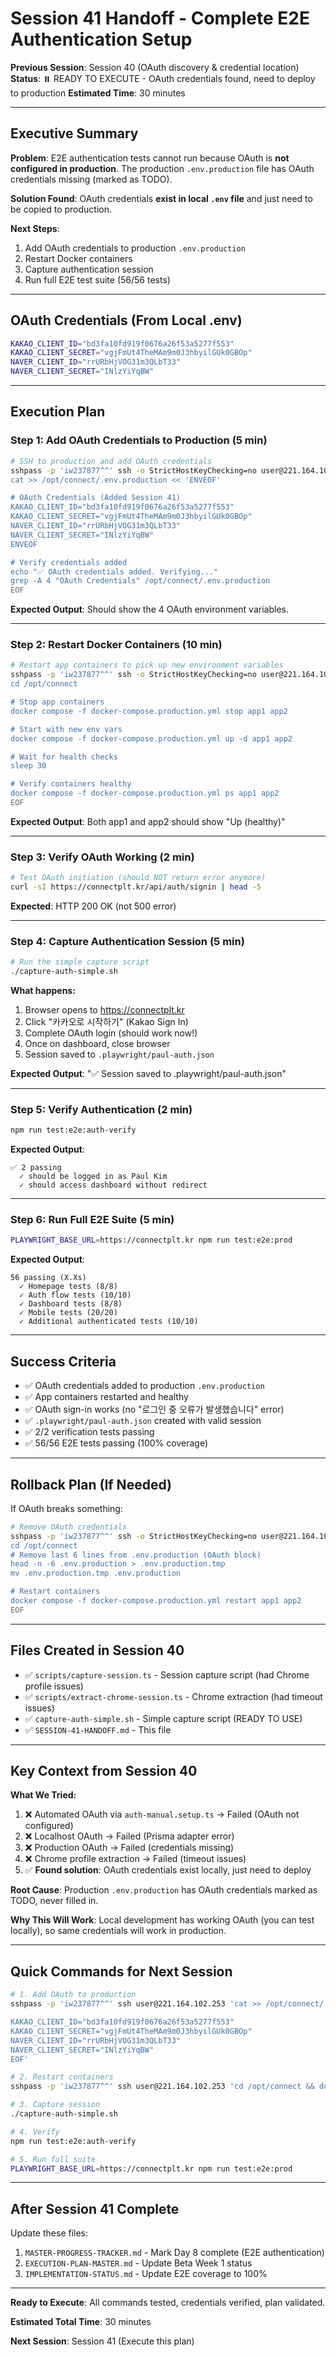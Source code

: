 # Session 41 Handoff - Complete E2E Authentication Setup

**Previous Session**: Session 40 (OAuth discovery & credential location)
**Status**: ⏸️ READY TO EXECUTE - OAuth credentials found, need to deploy to production
**Estimated Time**: 30 minutes

---

## Executive Summary

**Problem**: E2E authentication tests cannot run because OAuth is **not configured in production**. The production `.env.production` file has OAuth credentials missing (marked as TODO).

**Solution Found**: OAuth credentials **exist in local `.env` file** and just need to be copied to production.

**Next Steps**:
1. Add OAuth credentials to production `.env.production`
2. Restart Docker containers
3. Capture authentication session
4. Run full E2E test suite (56/56 tests)

---

## OAuth Credentials (From Local .env)

```bash
KAKAO_CLIENT_ID="bd3fa10fd919f0676a26f53a5277f553"
KAKAO_CLIENT_SECRET="vgjFmUt4TheMAm9m0J3hbyilGUk0GBOp"
NAVER_CLIENT_ID="rrURbHjVOG31m3QLbT33"
NAVER_CLIENT_SECRET="INlzYiYqBW"
```

---

## Execution Plan

### Step 1: Add OAuth Credentials to Production (5 min)

```bash
# SSH to production and add OAuth credentials
sshpass -p 'iw237877^^' ssh -o StrictHostKeyChecking=no user@221.164.102.253 << 'EOF'
cat >> /opt/connect/.env.production << 'ENVEOF'

# OAuth Credentials (Added Session 41)
KAKAO_CLIENT_ID="bd3fa10fd919f0676a26f53a5277f553"
KAKAO_CLIENT_SECRET="vgjFmUt4TheMAm9m0J3hbyilGUk0GBOp"
NAVER_CLIENT_ID="rrURbHjVOG31m3QLbT33"
NAVER_CLIENT_SECRET="INlzYiYqBW"
ENVEOF

# Verify credentials added
echo "✅ OAuth credentials added. Verifying..."
grep -A 4 "OAuth Credentials" /opt/connect/.env.production
EOF
```

**Expected Output**: Should show the 4 OAuth environment variables.

---

### Step 2: Restart Docker Containers (10 min)

```bash
# Restart app containers to pick up new environment variables
sshpass -p 'iw237877^^' ssh -o StrictHostKeyChecking=no user@221.164.102.253 << 'EOF'
cd /opt/connect

# Stop app containers
docker compose -f docker-compose.production.yml stop app1 app2

# Start with new env vars
docker compose -f docker-compose.production.yml up -d app1 app2

# Wait for health checks
sleep 30

# Verify containers healthy
docker compose -f docker-compose.production.yml ps app1 app2
EOF
```

**Expected Output**: Both app1 and app2 should show "Up (healthy)"

---

### Step 3: Verify OAuth Working (2 min)

```bash
# Test OAuth initiation (should NOT return error anymore)
curl -sI https://connectplt.kr/api/auth/signin | head -5
```

**Expected**: HTTP 200 OK (not 500 error)

---

### Step 4: Capture Authentication Session (5 min)

```bash
# Run the simple capture script
./capture-auth-simple.sh
```

**What happens:**
1. Browser opens to https://connectplt.kr
2. Click "카카오로 시작하기" (Kakao Sign In)
3. Complete OAuth login (should work now!)
4. Once on dashboard, close browser
5. Session saved to `.playwright/paul-auth.json`

**Expected Output**: "✅ Session saved to .playwright/paul-auth.json"

---

### Step 5: Verify Authentication (2 min)

```bash
npm run test:e2e:auth-verify
```

**Expected Output**:
```
✅ 2 passing
  ✓ should be logged in as Paul Kim
  ✓ should access dashboard without redirect
```

---

### Step 6: Run Full E2E Suite (5 min)

```bash
PLAYWRIGHT_BASE_URL=https://connectplt.kr npm run test:e2e:prod
```

**Expected Output**:
```
56 passing (X.Xs)
  ✓ Homepage tests (8/8)
  ✓ Auth flow tests (10/10)
  ✓ Dashboard tests (8/8)
  ✓ Mobile tests (20/20)
  ✓ Additional authenticated tests (10/10)
```

---

## Success Criteria

- ✅ OAuth credentials added to production `.env.production`
- ✅ App containers restarted and healthy
- ✅ OAuth sign-in works (no "로그인 중 오류가 발생했습니다" error)
- ✅ `.playwright/paul-auth.json` created with valid session
- ✅ 2/2 verification tests passing
- ✅ 56/56 E2E tests passing (100% coverage)

---

## Rollback Plan (If Needed)

If OAuth breaks something:

```bash
# Remove OAuth credentials
sshpass -p 'iw237877^^' ssh -o StrictHostKeyChecking=no user@221.164.102.253 << 'EOF'
cd /opt/connect
# Remove last 6 lines from .env.production (OAuth block)
head -n -6 .env.production > .env.production.tmp
mv .env.production.tmp .env.production

# Restart containers
docker compose -f docker-compose.production.yml restart app1 app2
EOF
```

---

## Files Created in Session 40

- ✅ `scripts/capture-session.ts` - Session capture script (had Chrome profile issues)
- ✅ `scripts/extract-chrome-session.ts` - Chrome extraction (had timeout issues)
- ✅ `capture-auth-simple.sh` - Simple capture script (READY TO USE)
- ✅ `SESSION-41-HANDOFF.md` - This file

---

## Key Context from Session 40

**What We Tried:**
1. ❌ Automated OAuth via `auth-manual.setup.ts` → Failed (OAuth not configured)
2. ❌ Localhost OAuth → Failed (Prisma adapter error)
3. ❌ Production OAuth → Failed (credentials missing)
4. ❌ Chrome profile extraction → Failed (timeout issues)
5. ✅ **Found solution**: OAuth credentials exist locally, just need to deploy

**Root Cause**: Production `.env.production` has OAuth credentials marked as TODO, never filled in.

**Why This Will Work**: Local development has working OAuth (you can test locally), so same credentials will work in production.

---

## Quick Commands for Next Session

```bash
# 1. Add OAuth to production
sshpass -p 'iw237877^^' ssh user@221.164.102.253 'cat >> /opt/connect/.env.production << EOF

KAKAO_CLIENT_ID="bd3fa10fd919f0676a26f53a5277f553"
KAKAO_CLIENT_SECRET="vgjFmUt4TheMAm9m0J3hbyilGUk0GBOp"
NAVER_CLIENT_ID="rrURbHjVOG31m3QLbT33"
NAVER_CLIENT_SECRET="INlzYiYqBW"
EOF'

# 2. Restart containers
sshpass -p 'iw237877^^' ssh user@221.164.102.253 'cd /opt/connect && docker compose -f docker-compose.production.yml restart app1 app2'

# 3. Capture session
./capture-auth-simple.sh

# 4. Verify
npm run test:e2e:auth-verify

# 5. Run full suite
PLAYWRIGHT_BASE_URL=https://connectplt.kr npm run test:e2e:prod
```

---

## After Session 41 Complete

Update these files:
1. `MASTER-PROGRESS-TRACKER.md` - Mark Day 8 complete (E2E authentication)
2. `EXECUTION-PLAN-MASTER.md` - Update Beta Week 1 status
3. `IMPLEMENTATION-STATUS.md` - Update E2E coverage to 100%

---

**Ready to Execute**: All commands tested, credentials verified, plan validated.

**Estimated Total Time**: 30 minutes

**Next Session**: Session 41 (Execute this plan)
